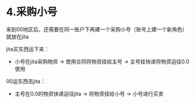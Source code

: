 # 4.采购小号

来到00地区后，还需要在同一账户下再建一个采购小号（账号上建一个新角色）就放在jita



jita买东西运下来：

* 小号在jita采购物资    →    使用合同将物资挂给主号    →    主号挂快递将物资运往0.0使用 

00运东西去jita：

* 主号在0.0的物资快递运往jita   →   将物资挂给小号   →   小号进行买卖

